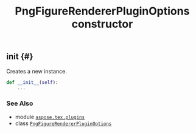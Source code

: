 ﻿---
title: PngFigureRendererPluginOptions constructor
second_title: Aspose.TeX for Python via .NET API References
description: 
type: docs
weight: 10
url: /python-net/aspose.tex.plugins/pngfigurerendererpluginoptions/__init__/
is_root: false
---

## __init__ {#}

Creates a new instance.



```python
def __init__(self):
    ...
```





### See Also
* module [`aspose.tex.plugins`](../../)
* class [`PngFigureRendererPluginOptions`](/tex/python-net/aspose.tex.plugins/pngfigurerendererpluginoptions)
